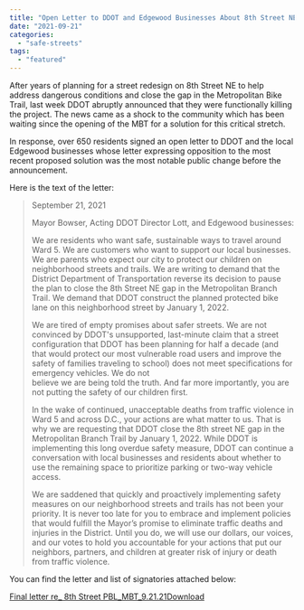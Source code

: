 ```yaml
---
title: "Open Letter to DDOT and Edgewood Businesses About 8th Street NE Safety Improvements"
date: "2021-09-21"
categories: 
  - "safe-streets"
tags:
  - "featured"
---
```


After years of planning for a street redesign on 8th Street NE to help address dangerous conditions and close the gap in the Metropolitan Bike Trail, last week DDOT abruptly announced that they were functionally killing the project. The news came as a shock to the community which has been waiting since the opening of the MBT for a solution for this critical stretch.

In response, over 650 residents signed an open letter to DDOT and the local Edgewood businesses whose letter expressing opposition to the most recent proposed solution was the most notable public change before the announcement.

Here is the text of the letter:

> September 21, 2021  
>   
> Mayor Bowser, Acting DDOT Director Lott, and Edgewood businesses:  
>   
> We are residents who want safe, sustainable ways to travel around Ward 5. We are customers who want to support our local businesses. We are parents who expect our city to protect our children on neighborhood streets and trails. We are writing to demand that the District Department of Transportation reverse its decision to pause the plan to close the 8th Street NE gap in the Metropolitan Branch Trail. We demand that DDOT construct the planned protected bike lane on this neighborhood street by January 1, 2022.
> 
> We are tired of empty promises about safer streets. We are not convinced by DDOT's unsupported, last-minute claim that a street configuration that DDOT has been planning for half a decade (and that would protect our most vulnerable road users and improve the safety of families traveling to school) does not meet specifications for emergency vehicles. We do not  
> believe we are being told the truth. And far more importantly, you are not putting the safety of our children first.
> 
> In the wake of continued, unacceptable deaths from traffic violence in Ward 5 and across D.C., your actions are what matter to us. That is why we are requesting that DDOT close the 8th street NE gap in the Metropolitan Branch Trail by January 1, 2022. While DDOT is implementing this long overdue safety measure, DDOT can continue a conversation with local businesses and residents about whether to use the remaining space to prioritize parking or two-way vehicle access.
> 
> We are saddened that quickly and proactively implementing safety measures on our neighborhood streets and trails has not been your priority. It is never too late for you to embrace and implement policies that would fulfill the Mayor’s promise to eliminate traffic deaths and injuries in the District. Until you do, we will use our dollars, our voices, and our votes to hold you accountable for your actions that put our neighbors, partners, and children at greater risk of injury or death from traffic violence.

You can find the letter and list of signatories attached below:

[Final letter re\_ 8th Street PBL\_MBT\_9.21.21](http://ward5forall.org/wp-content/uploads/2021/09/Final-letter-re_-8th-Street-PBL_MBT_9.21.21.pdf)[Download](http://ward5forall.org/wp-content/uploads/2021/09/Final-letter-re_-8th-Street-PBL_MBT_9.21.21.pdf)
